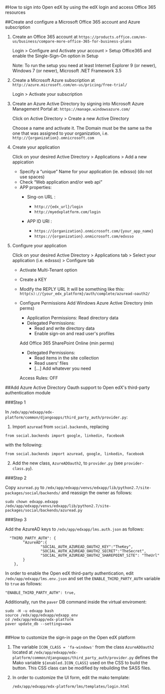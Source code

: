 #How to sign into Open edX by using the edX login and access Office 365 resources


##Create and configure a Microsoft Office 365 account and Azure subscription 

1.  Create an Office 365 account at `https://products.office.com/en-us/business/compare-more-office-365-for-business-plans`

    Login > Configure and Activate your account > Setup Office365 and enable the Single-Sign-On option in Setup 
    
    Note: To run the setup you need at least Internet Explorer 9 (or newer), Windows 7 (or newer), Microsoft .NET Framework 3.5


2.  Create a Microsoft Azure subscription at `http://azure.microsoft.com/en-us/pricing/free-trial/`

    Login > Activate your subscription
     

3.  Create an Azure Active Directory by signing into Microsoft Azure Management Portal at: `https://manage.windowsazure.com/`

    Click on Active Directory > Create a new Active Directory
    
    Choose a name and activate it. The Domain must be the same sa the one that was assigned to your organization, i.e.   
    `http://{organization}.omnicrosoft.com`
    

4.  Create your application
    
    Click on your desired Active Directory > Applications > Add a new appication

    - Specify a “unique” Name for your application (ie. edxsso) (do not use spaces) 
    - Check “Web application and/or web api”
    - APP properties:
        - Sing-on URL :
          * `http://{edx_url}/login`
          * `http://myedxplatform.com/login`
          
        - APP ID URI :
          * `https://{organization}.onmicrosoft.com/{your_app_name}`
          * `https://{organization}.onmicrosoft.com/edxsso`
          
5.  Configure your application

    Click on your desired Active Directory > Applications tab > Select your application (i.e. edxsso) > Configure tab
    
    - Activate Multi-Tenant option
    
    - Create a KEY
    
    - Modify the REPLY URL
      It will be something like this: 
        `http(s)://{your_edx_platform}/auth/complete/azuread-oauth2/`
    
    - Configure Permissions
      Add Windows Azure Active Directory (min perms)
      - Application Permissions: Read directory data 
      - Delegated Permissions:
        - Read and write directory data
        - Enable sign-on and read user's profiles
        
      Add Office 365 SharePoint Online (min perms) 
      - Delegated Permissions:
        - Read items in the site collection 
        - Read users' files
        - [...] Add whatever you need

      Access Rules: OFF
      
        


##Add Azure Active Directory Oauth support to Open edX's third-party authentication module


###Step 1

In  `/edx/app/edxapp/edx-platform/common/djangoapps/third_party_auth/provider.py`:

1.  Import `azuread` from `social.backends`, replacing

  `from social.backends import google, linkedin, facebook`

  with the following:

  `from social.backends import azuread, google, linkedin, facebook`


2.  Add the new class, `AzureADOauth2`, to `provider.py` (see `provider-class.py`).


###Step 2

Copy `azuread.py` to `/edx/app/edxapp/venvs/edxapp/lib/python2.7/site-packages/social/backends/` and reassign the owner as follows:

 `sudo chown edxapp.edxapp /edx/app/edxapp/venvs/edxapp/lib/python2.7/site-packages/social/backends/azuread.py`


###Step 3

Add the AzureAD keys to `/edx/app/edxapp/lms.auth.json` as follows:

```
  "THIRD_PARTY_AUTH": {
        "AzureAD":{
                "SOCIAL_AUTH_AZUREAD_OAUTH2_KEY":"TheKey",
                "SOCIAL_AUTH_AZUREAD_OAUTH2_SECRET":"TheSecret",
                "SOCIAL_AUTH_AZUREAD_OAUTH2_SHAREPOINT_SITE": "TheUrl"
        }
    },
```


In order to enable the Open edX third-party authentication, edit `/edx/app/edxapp/lms.env.json` and set the `ENABLE_THIRD_PARTY_AUTH` variable to `true` as follows:

`"ENABLE_THIRD_PARTY_AUTH": true,`

Additionally, run the `paver` DB command inside the virtual enviroment:

```
sudo -H -u edxapp bash
source /edx/app/edxapp/edxapp_env
cd /edx/app/edxapp/edx-platform
paver update_db --settings=aws


```
##How to customize the sign-in page on the Open edX platform

 
1. The variable `ICON_CLASS = 'fa-windows'` from the class `AzureADOauth2` located at `/edx/app/edxapp/edx-platform/common/djangoapps/third_party_auth/provider.py` defines the Mako variable `${enabled.ICON_CLASS}` used on the CSS to build the button. This CSS class can be modified by rebuilding the SASS files.

2. In order to customize the UI form, edit the mako template: 

    `/edx/app/edxapp/edx-platform/lms/templates/login.html`

